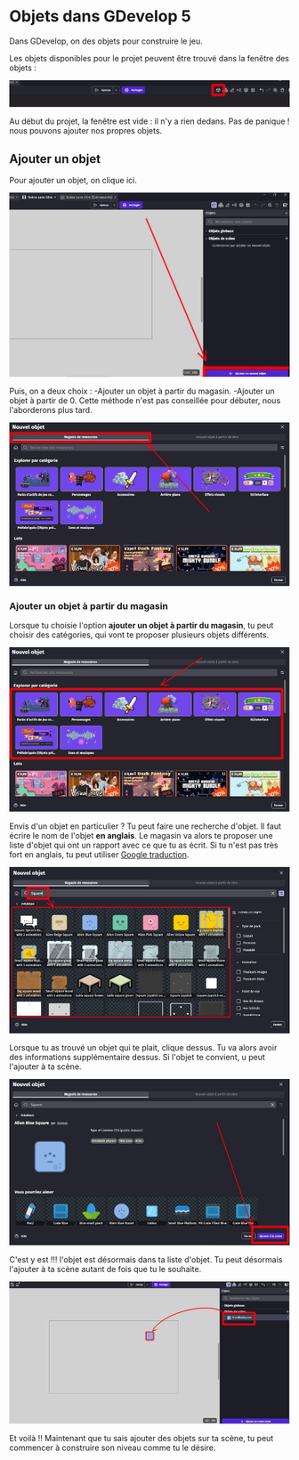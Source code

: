 # Objets dans GDevelop 5

Dans GDevelop, on des objets pour construire le jeu. 

Les objets disponibles pour le projet peuvent être trouvé dans la fenêtre des objets : 

![Zelda](https://github.com/g404-code-gaming/GDevelop_Cour/blob/main/Images_cours/panneau_des_objets_1.JPG)

Au début du projet, la fenêtre est vide : il n'y a rien dedans. Pas de panique ! nous pouvons ajouter nos propres objets.

## Ajouter un objet

Pour ajouter un objet, on clique ici.

![Zelda](https://github.com/g404-code-gaming/GDevelop_Cour/blob/main/Images_cours/panneau_des_objets_2.JPG)

Puis, on a deux choix : 
    -Ajouter un objet à partir du magasin.
    -Ajouter un objet à partir de 0. Cette méthode n'est pas conseillée pour débuter, nous l'aborderons plus tard.

![Zelda](https://github.com/g404-code-gaming/GDevelop_Cour/blob/main/Images_cours/panneau_des_objets_3.JPG)

### Ajouter un objet à partir du magasin

Lorsque tu choisie l'option **ajouter un objet à partir du magasin**, tu peut choisir des catégories, qui vont te proposer plusieurs objets différents.

![Zelda](https://github.com/g404-code-gaming/GDevelop_Cour/blob/main/Images_cours/panneau_des_objets_4.JPG)

Envis d'un objet en particulier ? Tu peut faire une recherche d'objet. Il faut écrire le nom de l'objet **en anglais**. Le magasin va alors te proposer une liste d'objet qui ont un rapport avec ce que tu as écrit.
Si tu n'est pas très fort en anglais, tu peut utiliser [Google traduction](https://translate.google.fr/?hl=fr).

![Zelda](https://github.com/g404-code-gaming/GDevelop_Cour/blob/main/Images_cours/panneau_des_objets_5.JPG)

Lorsque tu as trouvé un objet qui te plait, clique dessus. Tu va alors avoir des informations supplémentaire dessus. Si l'objet te convient, u peut l'ajouter à ta scène. 

![Zelda](https://github.com/g404-code-gaming/GDevelop_Cour/blob/main/Images_cours/panneau_des_objets_6.JPG)

C'est y est !!! l'objet est désormais dans ta liste d'objet. Tu peut désormais l'ajouter à ta scène autant de fois que tu le souhaite. 

![Zelda](https://github.com/g404-code-gaming/GDevelop_Cour/blob/main/Images_cours/panneau_des_objets_7.JPG)

Et voilà !! 
Maintenant que tu sais ajouter des objets sur ta scène, tu peut commencer à construire son niveau comme tu le désire.
